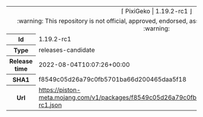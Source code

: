 <html><table>
<tr><td colspan="2" align="center"><img width="0" height="0"><br/>⌈ PixiGeko | 1.19.2-rc1 ⌋<br/><img width="0" height="0"></td></tr>
<tr><td colspan="2" align="center"><img width="0" height="0"><br/>
:warning: This repository is not official, approved, endorsed, associated or connected with Mojang :warning:
<br/><img width="0" height="0"></td></tr>
<tr><th>Id</th><td>1.19.2-rc1</td></tr>
<tr><th>Type</th><td>releases-candidate</td></tr>
<tr><th>Release time</th><td>2022-08-04T10:07:26+00:00</td></tr>
<tr><th>SHA1</th><td>f8549c05d26a79c0fb5701ba66d200465daa5f18</td></tr>
<tr><th>Url</th><td><a href="https://piston-meta.mojang.com/v1/packages/f8549c05d26a79c0fb5701ba66d200465daa5f18/1.19.2-rc1.json">https://piston-meta.mojang.com/v1/packages/f8549c05d26a79c0fb5701ba66d200465daa5f18/1.19.2-rc1.json</a></td></tr>